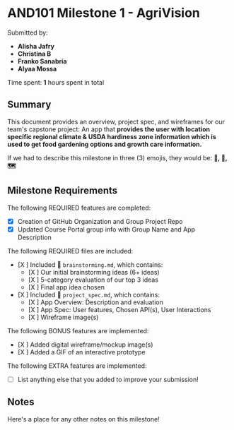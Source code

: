 # AND101 Milestone 1 - **AgriVision**

Submitted by:
- **Alisha Jafry**
- **Christina B**
- **Franko Sanabria**
- **Alyaa Mossa**

Time spent: **1** hours spent in total

## Summary

This document provides an overview, project spec, and wireframes for our team's capstone project: An app that **provides the user with location specific regional climate & USDA hardiness zone information which is used to get food gardening options and growth care information.**

If we had to describe this milestone in three (3) emojis, they would be: **🌱, 🥕, 🗺️**

## Milestone Requirements

<!-- Please be sure to change the [ ] to [x] for any features you completed.  If a feature is not checked [x], you might miss the points for that item! -->

The following REQUIRED features are completed:

- [X] Creation of GitHub Organization and Group Project Repo
- [X] Updated Course Portal group info with Group Name and App Description

The following REQUIRED files are included:

- [X ] Included 📄 `brainstorming.md`, which contains:
  - [X ] Our initial brainstorming ideas (6+ ideas)
  - [X ] 5-category evaluation of our top 3 ideas
  - [X ] Final app idea chosen
- [X ] Included 📄 `project_spec.md`, which contains:
  - [X ] App Overview: Description and evaluation
  - [X ] App Spec: User features, Chosen API(s), User Interactions
  - [X ] Wireframe image(s)

The following BONUS features are implemented:

- [X ] Added digital wireframe/mockup image(s)
- [X ] Added a GIF of an interactive prototype

The following EXTRA features are implemented:

- [ ] List anything else that you added to improve your submission!

## Notes

Here's a place for any other notes on this milestone!

